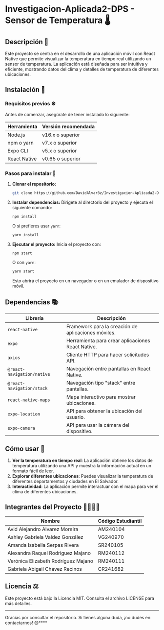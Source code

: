 # Investigacion-Aplicada2-DPS - Sensor de Temperatura 🌡️

## Descripción 📜
Este proyecto se centra en el desarrollo de una aplicación móvil con React Native que permite visualizar la temperatura en tiempo real utilizando un sensor de temperatura. La aplicación está diseñada para ser intuitiva y eficiente, mostrando datos del clima y detalles de temperatura de diferentes ubicaciones.

## Instalación 🚀

### Requisitos previos ⚙️
Antes de comenzar, asegúrate de tener instalado lo siguiente:

| Herramienta       | Versión recomendada        |
|-------------------|----------------------------|
| Node.js           | v16.x o superior           |
| npm o yarn        | v7.x o superior            |
| Expo CLI          | v5.x o superior            |
| React Native      | v0.65 o superior           |

### Pasos para instalar 🔧

1. **Clonar el repositorio:**
   ```bash
   git clone https://github.com/DavidAlvar3z/Investigacion-Aplicada2-DPS/tree/Sensor-Temperatura
   ```

2. **Instalar dependencias:**
   Dirígete al directorio del proyecto y ejecuta el siguiente comando:
   ```bash
   npm install
   ```

   O si prefieres usar `yarn`:
   ```bash
   yarn install
   ```

3. **Ejecutar el proyecto:**
   Inicia el proyecto con:
   ```bash
   npm start
   ```
   O con `yarn`:
   ```bash
   yarn start
   ```

   Esto abrirá el proyecto en un navegador o en un emulador de dispositivo móvil.

## Dependencias 📚

| Librería                   | Descripción                                |
|----------------------------|--------------------------------------------|
| `react-native`              | Framework para la creación de aplicaciones móviles. |
| `expo`                      | Herramienta para crear aplicaciones React Native. |
| `axios`                     | Cliente HTTP para hacer solicitudes API. |
| `@react-navigation/native`  | Navegación entre pantallas en React Native. |
| `@react-navigation/stack`   | Navegación tipo "stack" entre pantallas.  |
| `react-native-maps`         | Mapa interactivo para mostrar ubicaciones. |
| `expo-location`             | API para obtener la ubicación del usuario. |
| `expo-camera`               | API para usar la cámara del dispositivo. |

## Cómo usar 📱

1. **Ver la temperatura en tiempo real**: La aplicación obtiene los datos de temperatura utilizando una API y muestra la información actual en un formato fácil de leer.
2. **Explorar diferentes ubicaciones**: Puedes visualizar la temperatura de diferentes departamentos y ciudades en El Salvador.
3. **Interactividad**: La aplicación permite interactuar con el mapa para ver el clima de diferentes ubicaciones.

## Integrantes del Proyecto 👩‍💻👨‍💻

| Nombre                             | Código Estudiantil |
|------------------------------------|--------------------|
| Avid Alejandro Alvarez Moreira     | AM240104           |
| Ashley Gabriela Valdez González    | VG240970           |
| Amanda Isabella Serpas Rivera      | SR240105           |
| Alexandra Raquel Rodríguez Majano  | RM240112           |
| Verónica Elizabeth Rodríguez Majano| RM240111           |
| Gabriela Abigail Chávez Recinos    | CR241682           |

## Licencia ⚖️
Este proyecto está bajo la Licencia MIT. Consulta el archivo LICENSE para más detalles.

---

Gracias por consultar el repositorio. Si tienes alguna duda, ¡no dudes en contactarnos! 😊****
